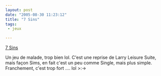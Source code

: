 ```yaml
---
layout: post
date: "2005-08-30 11:23:12"
title: "7 Sins"
tags:
 - jeux

---
```


[7 Sins](http://www.7sins-game.com/homepage.php)

Un jeu de malade, trop bien lol. C'est une reprise de Larry Leisure Suite, mais façon Sims, en fait c'est un peu comme Single, mais plus simple. Franchement, c'est trop fort .... lol >:->
